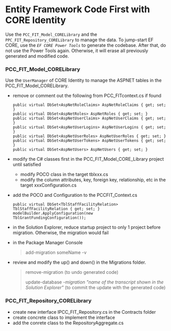 # Entity Framework Code First with CORE Identity

Use the `PCC_FIT_Model_CORELibrary` and the `PPC_FIT_Repository_CORELibrary` to manage the data. To jump-start EF CORE, use the _`EF CORE Power Tools`_ to generate the codebase.  After that, do not use the Power Tools again.  Otherwise, it will erase all previously generated and modified code. 

### PCC_FIT_Model_CORELibrary

Use the `UserManager` of CORE Identity to manage the ASPNET tables in the PCC_FIT_Model_CORELibrary.

- remove or comment out the following from PCC_FITcontext.cs if found

      public virtual DbSet<AspNetRoleClaims> AspNetRoleClaims { get; set; }
      public virtual DbSet<AspNetRoles> AspNetRoles { get; set; }
      public virtual DbSet<AspNetUserClaims> AspNetUserClaims { get; set; }
      public virtual DbSet<AspNetUserLogins> AspNetUserLogins { get; set; }
      public virtual DbSet<AspNetUserRoles> AspNetUserRoles { get; set; }
      public virtual DbSet<AspNetUserTokens> AspNetUserTokens { get; set; }
      public virtual DbSet<AspNetUsers> AspNetUsers { get; set; } 

- modify the C# classes first in the PCC_FIT_Model_CORE_Library project until satisfied

  - modify POCO class in the target tblxxx.cs
  - modify the column attributes, key, foreign key, relationship, etc in the target xxxConfiguration.cs
 
- add the POCO and Configuration to the PCCFIT_Context.cs

      public virtual DbSet<TblStaffFacilityRelation> TblStaffFacilityRelation { get; set; }
      modelBuilder.ApplyConfiguration(new TblGrantFundingConfiguration());
- in the Solution Explorer, reduce startup project to only 1 project before migration.  Otherwise, the migration would fail

- in the Package Manager Console 

  > add-migration someName -v
  
- review and modify the up() and down() in the Migrations folder.  

  > remove-migration (to undo generated code)
  > 
  > update-database _-migration "name of the transcript shown in the Solution Explorer"_ (to commit the update with the generated code)


### PCC_FIT_Repository_CORELibrary

- create new interface IPCC_FIT_Repository.cs in the Contracts folder
- create concrete class to implement the interface
- add the conrete class to the RepositoryAggregate.cs
